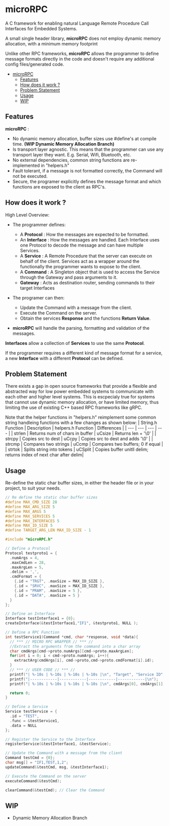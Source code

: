 # microRPC 
A C framework for enabling natural Language Remote Procedure Call Interfaces for Embedded Systems.

A small single header library, **microRPC** does not employ dynamic memory allocation, with a minimum memory footprint

Unlike other RPC frameworks, **microRPC** allows the programmer to define message formats directly in the code and doesn't require any additional config files/generated code. 

- [microRPC](#microrpc)
  - [Features](#features)
  - [How does it work ?](#how-does-it-work-)
  - [Problem Statement](#problem-statement)
  - [Usage](#usage)
  - [WIP](#wip)


## Features

**microRPC** :
* No dynamic memory allocation, buffer sizes use #define's at compile time. **(WIP Dynamic Memory Allocation Branch)**
* Is transport layer agnostic. This means that the programmer can use any transport layer they want. E.g. Serial, Wifi, Bluetooth, etc.
* No external dependencies, common string functions are re-implemented in "helpers.h"
* Fault tolerant, if a message is not formatted correctly, the Command will not be executed.
* Secure, the programer explicitly defines the message format and which functions are exposed to the client as RPC's.


## How does it work ?

High Level Overview:
* The programmer defines: 
  * A **Protocol** : How the messages are expected to be formatted. 
  * An **Interface** : How the messages are handled. Each Interface uses one Protocol to decode the message and can have multiple Services.
  * A **Service** : A Remote Procedure that the server can execute on behalf of the client. Services act as a wrapper around the functionally the programmer wants to expose to the client.
  * A **Command** : A Singleton object that is used to access the Service through the Gateway and pass arguments to it.
  * **Gateway** : Acts as destination router, sending commands to their target Interfaces

* The programer can then:
  * Update the Command with a message from the client.
  * Execute the Command on the server.
  * Obtain the services **Response** and the functions **Return Value**. 
  
* **microRPC** will handle the parsing, formatting and validation of the messages.

**Interfaces**  allow a collection of **Services** to use the same **Protocol**. 

If the programmer requires a different kind of message format for a service, a new **Interface** with a different **Protocol** can be defined.

## Problem Statement
There exists a gap in open source frameworks that provide a flexible and abstracted way for low power embedded systems to communicate with each other and higher level systems. This is escpecialy true for systems that cannot use dynamic memory allocation, or have limited memory, thus limiting the use of existing C++ based RPC frameworks like gRPC.

Note that the helper functions in "helpers.h" reimplement some common string handleing functions with a few changes as shown below:
| String.h Function | Description | helpers.h Function | Differences |
| --- | --- | --- | --- |
| strlen | Returns num of chars in buffer | uCsize | Returns len + '\0' |
| strcpy | Copies src to dest | uCcpy | Copies src to dest and adds '\0' |
| strcmp | Compares two strings | uCcmp | Compares two buffers; 0 if equal |
| strtok | Splits string into tokens | uCSplit | Copies buffer unitll delim; returns index of next char after delim|

## Usage

Re-define the static char buffer sizes, in either the header file or in your project,
to suit your needs.
```c
// Re define the static char buffer sizes
#define MAX_CMD_SIZE 28
#define MAX_ARG_SIZE 5
#define MAX_ARGS 5
#define MAX_SERVICES 5
#define MAX_INTERFACES 5
#define MAX_ID_SIZE 5
#define TARGET_ARG_LEN MAX_ID_SIZE - 1

#include "microRPC.h"
```
```c
// Define a Protocol
Protocol testproto1 = {
  .numArgs = 4,
  .maxCmdLen = 28,
  .maxArgLen = 5,
  .delim = ',',
  .cmdFormat = { 
    {.id = "TRGT", .maxSize = MAX_ID_SIZE },
    {.id = "SRVC", .maxSize = MAX_ID_SIZE },
    {.id = "PRAM", .maxSize = 5 },
    {.id = "DATA", .maxSize = 5 }
  }
};
```
```c
// Define an Interface
Interface testInterface1 = {0};
createInterface(&testInterface1,"IF1", &testproto1, NULL );
```
```c
// Define a RPC Function
int testService1(Command *cmd, char *response, void *data){
  // *** // MICRO RPC WRAPPER // *** //
  //Extract the arguments from the command into a char array
  char cmdArgs[cmd->proto.numArgs][cmd->proto.maxArgLen];
  for(int i = 0; i < cmd->proto.numArgs; i++){
    extractArg(cmdArgs[i], cmd->proto,cmd->proto.cmdFormat[i].id);
  }
  // *** // USER CODE // *** //
  printf("| %-10s | %-10s | %-10s | %-10s |\n", "Target", "Service ID", "Param", "Data");
  printf("|------------|------------|------------|------------|\n");
  printf("| %-10s | %-10s | %-10s | %-10s |\n", cmdArgs[0], cmdArgs[1], cmdArgs[2], cmdArgs[3]);

  return 0;
}
```
```c
// Define a Service
Service testService = {
  .id = "TEST",
  .func = &testService1,
  .data = NULL
};
```
```c
// Register the Service to the Interface
registerService(&testInterface1, &testService);
```
```c
// Update the Command with a message from the client
Command testCmd = {0};
char msg[] = "IF1,TEST,1,2";
updateCommand(&testCmd, msg, &testInterface1);
```

```c
// Execute the Command on the server
executeCommand(&testCmd);

clearCommand(&testCmd); // Clear the Command
```

## WIP
* Dynamic Memory Allocation Branch
  
